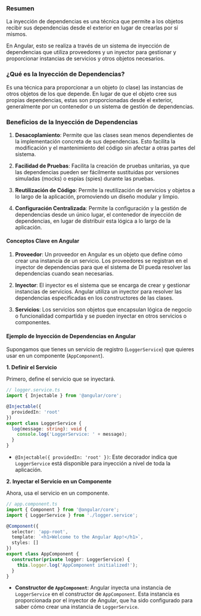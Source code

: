 ### Resumen

La inyección de dependencias es una técnica que permite a los objetos recibir sus dependencias desde el exterior en lugar de crearlas por sí mismos. 

En Angular, esto se realiza a través de un sistema de inyección de dependencias que utiliza proveedores y un inyector para gestionar y proporcionar instancias de servicios y otros objetos necesarios. 

### ¿Qué es la Inyección de Dependencias?

Es una técnica para proporcionar a un objeto (o clase) las instancias de otros objetos de los que depende. En lugar de que el objeto cree sus propias dependencias, estas son proporcionadas desde el exterior, generalmente por un contenedor o un sistema de gestión de dependencias.

### Beneficios de la Inyección de Dependencias

1. **Desacoplamiento**: Permite que las clases sean menos dependientes de la implementación concreta de sus dependencias. Esto facilita la modificación y el mantenimiento del código sin afectar a otras partes del sistema.

2. **Facilidad de Pruebas**: Facilita la creación de pruebas unitarias, ya que las dependencias pueden ser fácilmente sustituidas por versiones simuladas (mocks) o espías (spies) durante las pruebas.

3. **Reutilización de Código**: Permite la reutilización de servicios y objetos a lo largo de la aplicación, promoviendo un diseño modular y limpio.

4. **Configuración Centralizada**: Permite la configuración y la gestión de dependencias desde un único lugar, el contenedor de inyección de dependencias, en lugar de distribuir esta lógica a lo largo de la aplicación.


#### Conceptos Clave en Angular

1. **Proveedor**: Un proveedor en Angular es un objeto que define cómo crear una instancia de un servicio. Los proveedores se registran en el inyector de dependencias para que el sistema de DI pueda resolver las dependencias cuando sean necesarias.

2. **Inyector**: El inyector es el sistema que se encarga de crear y gestionar instancias de servicios. Angular utiliza un inyector para resolver las dependencias especificadas en los constructores de las clases.

3. **Servicios**: Los servicios son objetos que encapsulan lógica de negocio o funcionalidad compartida y se pueden inyectar en otros servicios o componentes.

#### Ejemplo de Inyección de Dependencias en Angular

Supongamos que tienes un servicio de registro (`LoggerService`) que quieres usar en un componente (`AppComponent`).

**1. Definir el Servicio**

Primero, define el servicio que se inyectará.

```typescript
// logger.service.ts
import { Injectable } from '@angular/core';

@Injectable({
  providedIn: 'root'
})
export class LoggerService {
  log(message: string): void {
    console.log('LoggerService: ' + message);
  }
}
```

- `@Injectable({ providedIn: 'root' })`: Este decorador indica que `LoggerService` está disponible para inyección a nivel de toda la aplicación.

**2. Inyectar el Servicio en un Componente**

Ahora, usa el servicio en un componente.

```typescript
// app.component.ts
import { Component } from '@angular/core';
import { LoggerService } from './logger.service';

@Component({
  selector: 'app-root',
  template: `<h1>Welcome to the Angular App!</h1>`,
  styles: []
})
export class AppComponent {
  constructor(private logger: LoggerService) {
    this.logger.log('AppComponent initialized!');
  }
}
```

- **Constructor de `AppComponent`**: Angular inyecta una instancia de `LoggerService` en el constructor de `AppComponent`. Esta instancia es proporcionada por el inyector de Angular, que ha sido configurado para saber cómo crear una instancia de `LoggerService`.
